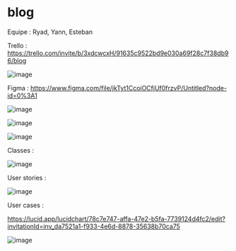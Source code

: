 # blog
Equipe : Ryad, Yann, Esteban


Trello : https://trello.com/invite/b/3xdcwcxH/91635c9522bd9e030a69f28c7f38db96/blog

![image](https://user-images.githubusercontent.com/96246022/157251081-b73fc250-b792-49dc-9584-f815eb54dc7c.png)

Figma : https://www.figma.com/file/jkTyt1CcoiOCfjUf0frzvP/Untitled?node-id=0%3A1

![image](https://user-images.githubusercontent.com/78564016/157255063-af21b07c-d97b-47f0-b458-666fa482cc73.png)

![image](https://user-images.githubusercontent.com/78564016/157255333-c62eeadc-b764-4d7f-9db4-36fee2d86e7e.png)

![image](https://user-images.githubusercontent.com/78564016/157255432-c85af975-ba5a-4651-95f3-04d905a6c8ec.png)

Classes :

![image](https://user-images.githubusercontent.com/78564016/157267653-c7d46c3d-353a-4165-905f-23dd9769b20f.png)

User stories :

![image](https://user-images.githubusercontent.com/78564016/157268091-3847479d-4ed9-4e7d-8a6e-5d78adf64686.png)

User cases :

https://lucid.app/lucidchart/78c7e747-affa-47e2-b5fa-7739124d4fc2/edit?invitationId=inv_da7521a1-f933-4e6d-8878-35638b70ca75

![image](https://user-images.githubusercontent.com/96246022/157271949-1c6be35e-5349-49b2-b06c-0bc110860e04.png)
